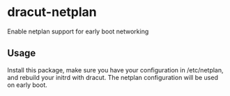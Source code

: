 # dracut-netplan

Enable netplan support for early boot networking

## Usage

Install this package, make sure you have your configuration in /etc/netplan,
and rebuild your initrd with dracut. The netplan configuration will be used on
early boot.
